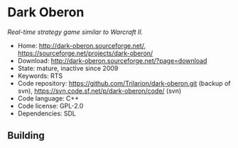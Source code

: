 # Dark Oberon

_Real-time strategy game similar to Warcraft II._

- Home: http://dark-oberon.sourceforge.net/, https://sourceforge.net/projects/dark-oberon/
- Download: http://dark-oberon.sourceforge.net/?page=download
- State: mature, inactive since 2009
- Keywords: RTS
- Code repository: https://github.com/Trilarion/dark-oberon.git (backup of svn), https://svn.code.sf.net/p/dark-oberon/code/ (svn)
- Code language: C++
- Code license: GPL-2.0
- Dependencies: SDL

## Building

